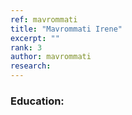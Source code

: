 ```yaml
---
ref: mavrommati
title: "Mavrommati Irene"
excerpt: ""
rank: 3
author: mavrommati
research: 
---
```


### Education:
  